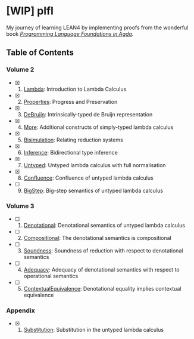 # [WIP] plfl

My journey of learning LEAN4 by implementing proofs from the wonderful book [_Programming Language Foundations in Agda_](https://plfa.github.io).

## Table of Contents

### Volume 2

- [x] 1. [Lambda](https://plfa.github.io/Lambda/): Introduction to Lambda Calculus
- [x] 2. [Properties](https://plfa.github.io/Properties/): Progress and Preservation
- [x] 3. [DeBruijn](https://plfa.github.io/DeBruijn/): Intrinsically-typed de Bruijn representation
- [x] 4. [More](https://plfa.github.io/More/): Additional constructs of simply-typed lambda calculus
- [x] 5. [Bisimulation](https://plfa.github.io/Bisimulation/): Relating reduction systems
- [x] 6. [Inference](https://plfa.github.io/Inference/): Bidirectional type inference
- [x] 7. [Untyped](https://plfa.github.io/Untyped/): Untyped lambda calculus with full normalisation
- [x] 8. [Confluence](https://plfa.github.io/Confluence/): Confluence of untyped lambda calculus
- [ ] 9. [BigStep](https://plfa.github.io/BigStep/): Big-step semantics of untyped lambda calculus

### Volume 3

- [ ] 1. [Denotational](https://plfa.github.io/Denotational/): Denotational semantics of untyped lambda calculus
- [ ] 2. [Compositional](https://plfa.github.io/Compositional/): The denotational semantics is compositional
- [ ] 3. [Soundness](https://plfa.github.io/Soundness/): Soundness of reduction with respect to denotational semantics
- [ ] 4. [Adequacy](https://plfa.github.io/Adequacy/): Adequacy of denotational semantics with respect to operational semantics
- [ ] 5. [ContextualEquivalence](https://plfa.github.io/ContextualEquivalence/): Denotational equality implies contextual equivalence

### Appendix

- [x] 1. [Substitution](https://plfa.github.io/Substitution/): Substitution in the untyped lambda calculus
